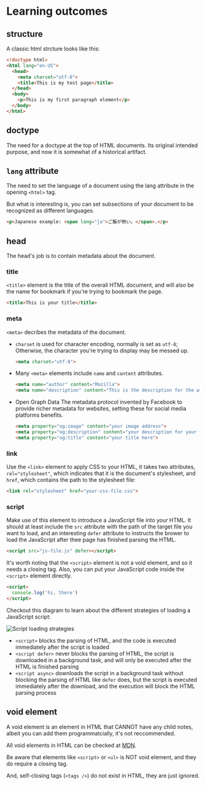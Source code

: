 # Learning outcomes

## structure

A classic html strcture looks like this:

```html
<!doctype html>
<html lang="en-US">
  <head>
    <meta charset="utf-8">
    <title>This is my test page</title>
  </head>
  <body>
    <p>This is my first paragraph element</p>
  </body>  
</html>
```

## doctype

The need for a doctype at the top of HTML documents. Its original intended purpose, and now it is somewhat of a historical artifact.

## `lang` attribute

The need to set the language of a document using the lang attribute in the opening `<html>` tag.

But what is interesting is, you can set subsections of your document to be recognized as different languages.

```html
<p>Japanese example: <span lang="ja">ご飯が熱い。</span>.</p>
```

## head

The head's job is to contain metadata about the document.

### title

`<title>` element is the title of the overall HTML document, and will also be the name for bookmark if you're trying to bookmark the page.

```html
<title>This is your title</title>
```

### meta

`<meta>` decribes the metadata of the document.

- `charset` is used for character encoding, normally is set as `utf-8`; Otherwise, the character you're trying to display may be messed up.
  ```html  
  <meta charset="utf-8">
  ```

- Many `<meta>` elements include `name` and `content` attributes.
  ```html
  <meta name="author" content="Mozilla">
  <meta name="description" content="This is the description for the website">
  ```

- Open Graph Data
  The metadata protocol invented by Facebook to provide richer metadata for websites, setting these for social media platforms benefits.
  ```html
  <meta property="og:image" content="your image address">
  <meta property="og:description" content="your description for your website">
  <meta property="og:title" content="your title here">
  ```

### link

Use the `<link>` element to apply CSS to your HTML, it takes two attributes, `rel="stylesheet"`, which indicates that it is the document's stylesheet, and `href`, which contains the path to the stylesheet file:

```html
<link rel="stylesheet" href="your-css-file.css">
```

### script

Make use of this element to introduce a JavaScript file into your HTML. It should at least include the `src` attribute with the path of the target file you want to load, and an interesting `defer` attribute to instructs the brower to load the JavaScript after thee page has finished parsing the HTML.

```html
<script src="js-file.js" defer></script>
```

It's worth noting that the `<script>` element is not a void element, and so it needs a closing tag. Also, you can put your JavaScript code inside the `<script>` element directly.

```html
<script>
  console.log('hi, there')
</script>
```

Checkout this diagram to learn about the different strategies of loading a JavaScript script:

![Script loading strategies](https://developer.mozilla.org/en-US/docs/Learn/JavaScript/First_steps/What_is_JavaScript/async-defer.jpg)

- `<script>` blocks the parsing of HTML, and the code is executed immediately after the script is loaded
- `<script defer>` never blocks the parsing of HTML, the script is downloaded in a background task, and will only be executed after the HTML is finished parsing
- `<script async>` downloads the script in a background task without blocking the parsing of HTML like `defer` does, but the script is executed immediately after the download, and the execution will block the HTML parsing process

## void element

A void element is an element in HTML that CANNOT have any child notes, albeit you can add them programmatcially, it's not reccommended.

All void elements in HTML can be checked at [MDN](https://developer.mozilla.org/en-US/docs/Glossary/Void_element).

Be aware that elements like `<script>` or `<ul>` is NOT void element, and they do require a closing tag.

And, self-closing tags (`<tags />`) do not exist in HTML, they are just ignored.
